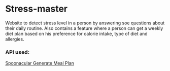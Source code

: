 # Stress-master
Website to detect stress level in a person by answering soe questions about their daily routine. Also contains a feature where a person can get a weekly diet plan based on his preference for calorie intake, type of diet and allergies.

### API used:
[Spoonacular Generate Meal Plan](https://spoonacular.com/food-api/docs#Generate-Meal-Plan) 
